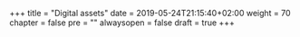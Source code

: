 +++
title = "Digital assets"
date = 2019-05-24T21:15:40+02:00
weight = 70
chapter = false
pre = ""
alwaysopen = false
draft = true
+++

